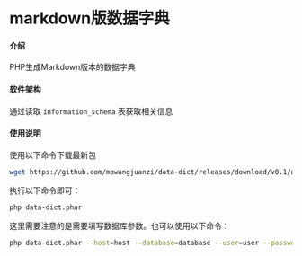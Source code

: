 # markdown版数据字典

#### 介绍

PHP生成Markdown版本的数据字典

#### 软件架构

通过读取 `information_schema` 表获取相关信息

#### 使用说明

使用以下命令下载最新包

```bash
wget https://github.com/mowangjuanzi/data-dict/releases/download/v0.1/data-dict.phar 
```

执行以下命令即可：

```bash
php data-dict.phar
```

这里需要注意的是需要填写数据库参数。也可以使用以下命令：

```bash
php data-dict.phar --host=host --database=database --user=user --password=password
```
